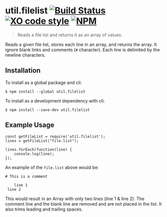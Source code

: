 # util.filelist [![Build Status](https://travis-ci.org/jmquigley/util.filelist.svg?branch=master)](https://travis-ci.org/jmquigley/util.filelist) [![XO code style](https://img.shields.io/badge/code_style-XO-5ed9c7.svg)](https://github.com/sindresorhus/xo) [![NPM](https://img.shields.io/badge/npm-v0.0.3-blue.svg)](https://www.npmjs.com/package/meshwork)

> Reads a file list and returns it as an array of values.

Reads a given file list, stores each line in an array, and returns the
array.  It ignore blank links and comments (`#` character).  Each line is 
delimited by the newline characters.

## Installation

To install as a global package and cli:
```
$ npm install --global util.filelist
```

To install as a development dependency with cli:
```
$ npm install --save-dev util.filelist
```

## Example Usage

    const getFileList = require('util.filelist');
    lines = getFileList("file.list");
    
    lines.forEach(function(line) {
        console.log(line);
    });

An example of the `file.list` above would be:

    # This is a comment

        line 1
     line 2

This would result in an Array with only two lines (line 1 & line 2).  The
comment line and the blank line are removed and are not placed in the list.  It
also trims leading and trailing spaces.
